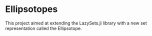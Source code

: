 # Ellipsotopes
This project aimed at extending the LazySets.jl library with a new set representation called the Ellipsotope.
